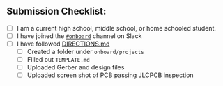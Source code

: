## Submission Checklist:

- [ ] I am a current high school, middle school, or home schooled student.
- [ ] I have joined the [`#onboard`](https://hackclub.slack.com/archives/C056AMWSFKJ) channel on Slack
- [ ] I have followed [DIRECTIONS.md](https://github.com/hackclub/OnBoard/directions.md)
  - [ ] Created a folder under `onboard/projects`
  - [ ] Filled out `TEMPLATE.md`
  - [ ] Uploaded Gerber and design files
  - [ ] Uploaded screen shot of PCB passing JLCPCB inspection